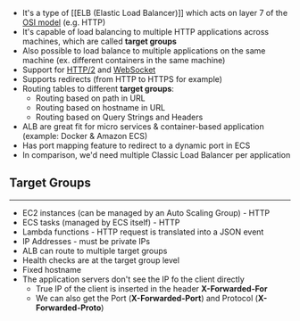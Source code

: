 - It's a type of [[ELB (Elastic Load Balancer)]] which acts on layer 7 of the [OSI model](https://en.wikipedia.org/wiki/Application_layer) (e.g. HTTP)
- It's capable of load balancing to multiple HTTP applications across machines, which are called __target groups__
- Also possible to load balance to multiple applications on the same machine (ex. different containers in the same machine)
- Support for [HTTP/2](https://developer.mozilla.org/en-US/docs/Glossary/HTTP_2) and [WebSocket](https://developer.mozilla.org/en-US/docs/Web/API/WebSockets_API)
- Supports redirects (from HTTP to HTTPS for example)
- Routing tables to different __target groups__:
	- Routing based on path in URL
	- Routing based on hostname in URL
	- Routing based on Query Strings and Headers
- ALB are great fit for micro services & container-based application (example: Docker & Amazon ECS)
- Has port mapping feature to redirect to a dynamic port in ECS
- In comparison, we'd need multiple Classic Load Balancer per application

## Target Groups
---
- EC2 instances (can be managed by an Auto Scaling Group) - HTTP
- ECS tasks (managed by ECS itself) - HTTP
- Lambda functions - HTTP request is translated into a JSON event
- IP Addresses - must be private IPs
- ALB can route to multiple target groups
- Health checks are at the target group level
- Fixed hostname
- The application servers don't see the IP fo the client directly
	- True IP of the client is inserted in the header __X-Forwarded-For__
	- We can also get the Port (__X-Forwarded-Port__) and Protocol (__X-Forwarded-Proto__)

